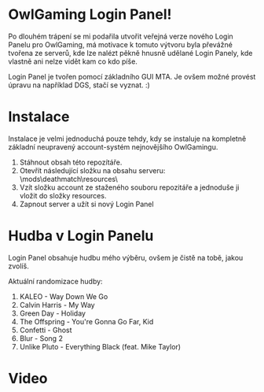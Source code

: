 # OwlGaming Login Panel!
Po dlouhém trápení se mi podařila utvořit veřejná verze nového Login Panelu pro OwlGaming, má motivace k tomuto výtvoru byla převážné tvořena ze serverů, kde lze nalézt pěkně hnusně udělané Login Panely, kde vlastně ani nelze vidět kam co kdo píše. 

Login Panel je tvořen pomocí základního GUI MTA. Je ovšem možné provést úpravu na například DGS, stačí se vyznat. :)

# Instalace
Instalace je velmi jednoduchá pouze tehdy, kdy se instaluje na kompletně základní neupravený account-systém nejnovějšího OwlGamingu.

1. Stáhnout obsah této repozítáře.
2. Otevřít následující složku na obsahu serveru: \mods\deathmatch\resources\
3. Vzít složku account ze staženého souboru repozitáře a jednoduše ji vložit do složky resources.
4. Zapnout server a užít si nový Login Panel

# Hudba v Login Panelu
Login Panel obsahuje hudbu mého výběru, ovšem je čistě na tobě, jakou zvolíš.

Aktuální randomizace hudby:
1. KALEO - Way Down We Go
2. Calvin Harris - My Way
3. Green Day - Holiday
4. The Offspring - You're Gonna Go Far, Kid
5. Confetti - Ghost
6. Blur - Song 2
7. Unlike Pluto - Everything Black (feat. Mike Taylor)

# Video
